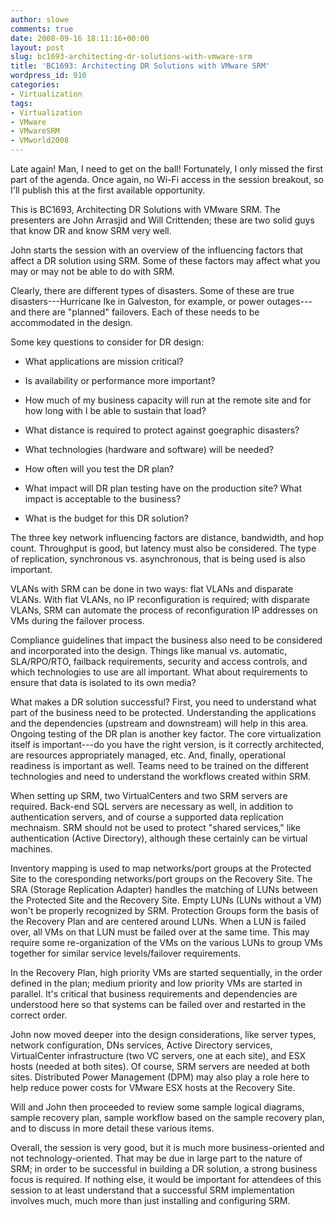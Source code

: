 ```yaml
---
author: slowe
comments: true
date: 2008-09-16 18:11:16+00:00
layout: post
slug: bc1693-architecting-dr-solutions-with-vmware-srm
title: 'BC1693: Architecting DR Solutions with VMware SRM'
wordpress_id: 910
categories:
- Virtualization
tags:
- Virtualization
- VMware
- VMwareSRM
- VMworld2008
---
```


Late again! Man, I need to get on the ball! Fortunately, I only missed the first part of the agenda. Once again, no Wi-Fi access in the session breakout, so I'll publish this at the first available opportunity.

This is BC1693, Architecting DR Solutions with VMware SRM. The presenters are John Arrasjid and Will Crittenden; these are two solid guys that know DR and know SRM very well.

John starts the session with an overview of the influencing factors that affect a DR solution using SRM. Some of these factors may affect what you may or may not be able to do with SRM.

Clearly, there are different types of disasters. Some of these are true disasters---Hurricane Ike in Galveston, for example, or power outages---and there are "planned" failovers. Each of these needs to be accommodated in the design.

Some key questions to consider for DR design:

* What applications are mission critical?

* Is availability or performance more important?

* How much of my business capacity will run at the remote site and for how long with I be able to sustain that load?

* What distance is required to protect against goegraphic disasters?

* What technologies (hardware and software) will be needed?

* How often will you test the DR plan?

* What impact will DR plan testing have on the production site? What impact is acceptable to the business?

* What is the budget for this DR solution?

The three key network influencing factors are distance, bandwidth, and hop count. Throughput is good, but latency must also be considered. The type of replication, synchronous vs. asynchronous, that is being used is also important.

VLANs with SRM can be done in two ways: flat VLANs and disparate VLANs. With flat VLANs, no IP reconfiguration is required; with disparate VLANs, SRM can automate the process of reconfiguration IP addresses on VMs during the failover process.

Compliance guidelines that impact the business also need to be considered and incorporated into the design. Things like manual vs. automatic, SLA/RPO/RTO, failback requirements, security and access controls, and which technologies to use are all important. What about requirements to ensure that data is isolated to its own media?

What makes a DR solution successful? First, you need to understand what part of the business need to be protected. Understanding the applications and the dependencies (upstream and downstream) will help in this area. Ongoing testing of the DR plan is another key factor. The core virtualization itself is important---do you have the right version, is it correctly architected, are resources appropriately managed, etc. And, finally, operational readiness is important as well. Teams need to be trained on the different technologies and need to understand the workflows created within SRM.

When setting up SRM, two VirtualCenters and two SRM servers are required. Back-end SQL servers are necessary as well, in addition to authentication servers, and of course a supported data replication mechnaism. SRM should not be used to protect "shared services," like authentication (Active Directory), although these certainly can be virtual machines.

Inventory mapping is used to map networks/port groups at the Protected Site to the coresponding networks/port groups on the Recovery Site. The SRA (Storage Replication Adapter) handles the matching of LUNs between the Protected Site and the Recovery Site. Empty LUNs (LUNs without a VM) won't be properly recognized by SRM. Protection Groups form the basis of the Recovery Plan and are centered around LUNs. When a LUN is failed over, all VMs on that LUN must be failed over at the same time. This may require some re-organization of the VMs on the various LUNs to group VMs together for similar service levels/failover requirements.

In the Recovery Plan, high priority VMs are started sequentially, in the order defined in the plan; medium priority and low priority VMs are started in parallel. It's critical that business requirements and dependencies are understood here so that systems can be failed over and restarted in the correct order.

John now moved deeper into the design considerations, like server types, network configuration, DNs services, Active Directory services, VirtualCenter infrastructure (two VC servers, one at each site), and ESX hosts (needed at both sites). Of course, SRM servers are needed at both sites. Distributed Power Management (DPM) may also play a role here to help reduce power costs for VMware ESX hosts at the Recovery Site.

Will and John then proceeded to review some sample logical diagrams, sample recovery plan, sample workflow based on the sample recovery plan, and to discuss in more detail these various items.

Overall, the session is very good, but it is much more business-oriented and not technology-oriented. That may be due in large part to the nature of SRM; in order to be successful in building a DR solution, a strong business focus is required. If nothing else, it would be important for attendees of this session to at least understand that a successful SRM implementation involves much, much more than just installing and configuring SRM.

